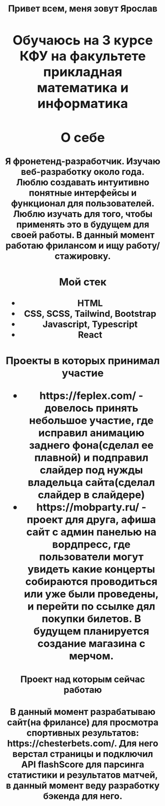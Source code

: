 

<!--
**9archik/9archik** is a ✨ _special_ ✨ repository because its `README.md` (this file) appears on your GitHub profile.

Here are some ideas to get you started:

- 🔭 I’m currently working on ...
- 🌱 I’m currently learning ...
- 👯 I’m looking to collaborate on ...
- 🤔 I’m looking for help with ...
- 💬 Ask me about ...
- 📫 How to reach me: ...
- 😄 Pronouns: ...
- ⚡ Fun fact: ...
-->

<h1 fontSize="16" align="center">Привет всем, меня зовут <span target="_blank">Ярослав</a> 
<h2 fontSize="14"  align="center">Обучаюсь на 3 курсе КФУ на факультете прикладная математика и информатика</h3>
<h2 fontSize="14"  align="center">О себе</h2>
<div>Я фронетенд-разработчик. Изучаю веб-разработку около года. Люблю создавать интуитивно понятные интерфейсы и функционал для пользователей. Люблю изучать для того, чтобы применять это в будущем для своей работы. В данный момент работаю фрилансом и ищу работу/стажировку.</div>
<h3 fontSize="14"  align="center">Мой стек</h2>
<ul   align="center">
  <li   align="center">HTML</li>
  <li   align="center">CSS, SCSS, Tailwind, Bootstrap</li>
  <li   align="center">Javascript, Typescript</li>
  <li  align="center">React</li>
</ul>
<h3 fontSize="14"  align="center">
  Проекты в которых принимал участие
  <ul>
    <li fontSize="12">https://feplex.com/ - довелось принять небольшое участие, где исправил анимацию заднего фона(сделал ее плавной) и подправил слайдер под нужды владельца сайта(сделал слайдер в слайдере)</li>
    <li fontSize="12">https://mobparty.ru/ - проект для друга, афиша сайт с админ панелью на вордпресс, где пользователи могут увидеть какие концерты собираются проводиться или уже были проведены, и перейти по ссылке дял покупки билетов. В будущем планируется создание магазина с мерчом.</li>
  </ul>
</h3>
<h4 fontSize="14"  align="center">Проект над которым сейчас работаю</h4>
<div>В данный момент разрабатываю сайт(на фрилансе) для просмотра спортивных результатов: https://chesterbets.com/. Для него верстал страницы и подключил API flashScore для парсинга статистики и результатов матчей, в данный момент веду разработку бэкенда для него.</div>



